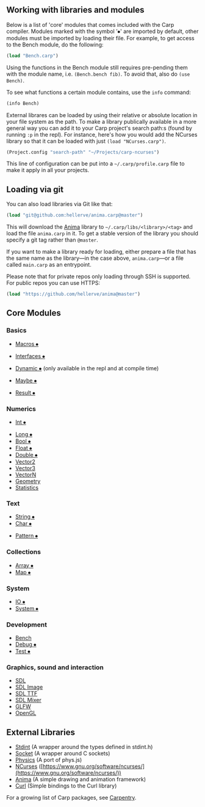 ## Working with libraries and modules

Below is a list of 'core' modules that comes included with the Carp compiler.
Modules marked with the symbol '⦁' are imported by default, other modules must be imported by loading their file. For example, to get access to the Bench module, do the following:

```clojure
(load "Bench.carp")
```

Using the functions in the Bench module still requires pre-pending them with the module name, i.e. `(Bench.bench fib)`. To avoid that, also do `(use Bench)`.

To see what functions a certain module contains, use the `info` command:

```clojure
(info Bench)
```

External librares can be loaded by using their relative or absolute location in your file system as the path. To make a library publically available in a more general way you can add it to your Carp project's search path:s (found by running `:p` in the repl). For instance, here's how you would add the NCurses library so that it can be loaded with just `(load "NCurses.carp")`.

```clojure
(Project.config "search-path" "~/Projects/carp-ncurses")
```

This line of configuration can be put into a `~/.carp/profile.carp` file to make it apply in all your projects.

## Loading via git

You can also load libraries via Git like that:

```clojure
(load "git@github.com:hellerve/anima.carp@master")
```

This will download the [Anima](https://github.com/hellerve/anima) library to
`~/.carp/libs/<library>/<tag>` and load the file `anima.carp` in it. To get a
stable version of the library you should specify a git tag rather than
`@master`.

If you want to make a library ready for loading, either prepare a file that has the same name
as the library—in the case above, `anima.carp`—or a file called `main.carp` as
an entrypoint.

Please note that for private repos only loading through SSH is supported. For public repos you can use HTTPS:

```clojure
(load "https://github.com/hellerve/anima@master")
```

## Core Modules

### Basics
* [Macros ⦁](../core/Macros.carp)
* [Interfaces ⦁](../core/Interfaces.carp)
* [Dynamic ⦁](http://carp-lang.github.io/Carp/core/Dynamic.html) (only available in the repl and at compile time)

* [Maybe ⦁](http://carp-lang.github.io/Carp/core/Maybe.html)
* [Result ⦁](http://carp-lang.github.io/Carp/core/Result.html)

### Numerics
* [Int ⦁](http://carp-lang.github.io/Carp/core/Int.html)
<!-- * SafeInt -->
* [Long ⦁](http://carp-lang.github.io/Carp/core/Long.html)
* [Bool ⦁](http://carp-lang.github.io/Carp/core/Bool.html)
* [Float ⦁](http://carp-lang.github.io/Carp/core/Float.html)
* [Double ⦁](http://carp-lang.github.io/Carp/core/Double.html)
* [Vector2](http://carp-lang.github.io/Carp/core/Vector2.html)
* [Vector3](http://carp-lang.github.io/Carp/core/Vector3.html)
* [VectorN](http://carp-lang.github.io/Carp/core/VectorN.html)
* [Geometry](http://carp-lang.github.io/Carp/core/Geometry.html)
* [Statistics](http://carp-lang.github.io/Carp/core/Statistics.html)

### Text
* [String ⦁](http://carp-lang.github.io/Carp/core/String.html)
* [Char ⦁](http://carp-lang.github.io/Carp/core/Char.html)
<!-- * Format ⦁ -->
* [Pattern ⦁](http://carp-lang.github.io/Carp/core/Pattern.html)

### Collections
* [Array ⦁](http://carp-lang.github.io/Carp/core/Array.html)
* [Map ⦁](http://carp-lang.github.io/Carp/core/Map.html)

### System
* [IO ⦁](http://carp-lang.github.io/Carp/core/IO.html)
* [System ⦁](http://carp-lang.github.io/Carp/core/System.html)

### Development
* [Bench](http://carp-lang.github.io/Carp/core/Bench.html)
* [Debug ⦁](http://carp-lang.github.io/Carp/core/Debug.html)
* [Test ⦁](http://carp-lang.github.io/Carp/core/Test.html)

### Graphics, sound and interaction
* [SDL](http://carp-lang.github.io/Carp/sdl/SDL_index.html)
* [SDL Image](http://carp-lang.github.io/Carp/sdl/IMG.html)
* [SDL TTF](http://carp-lang.github.io/Carp/sdl/TTF.html)
* [SDL Mixer](http://carp-lang.github.io/Carp/sdl/Mixer.html)
* [GLFW](../core/GLFW.carp)
* [OpenGL](../core/OpenGL.carp)

## External Libraries
* [Stdint](https://github.com/hellerve/stdint) (A wrapper around the types defined in stdint.h)
* [Socket](https://github.com/hellerve/socket) (A wrapper around C sockets)
* [Physics](https://github.com/hellerve/physics) (A port of phys.js)
* [NCurses](https://github.com/eriksvedang/carp-ncurses) ([https://www.gnu.org/software/ncurses/](https://www.gnu.org/software/ncurses/))
* [Anima](https://github.com/hellerve/anima) (A simple drawing and animation framework)
* [Curl](https://github.com/eriksvedang/carp-curl) (Simple bindings to the Curl library)

For a growing list of Carp packages, see [Carpentry](https://github.com/carpentry-org).
